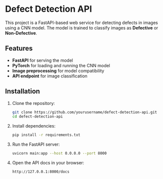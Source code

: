 # Defect Detection API  

This project is a FastAPI-based web service for detecting defects in images using a CNN model. The model is trained to classify images as **Defective** or **Non-Defective**.  

## Features  
- **FastAPI** for serving the model  
- **PyTorch** for loading and running the CNN model  
- **Image preprocessing** for model compatibility  
- **API endpoint** for image classification  

## Installation  

1. Clone the repository:  
   ```bash
   git clone https://github.com/yourusername/defect-detection-api.git
   cd defect-detection-api
   ```

2. Install dependencies:  
   ```bash
   pip install -r requirements.txt
   ```

3. Run the FastAPI server:  
   ```bash
   uvicorn main:app --host 0.0.0.0 --port 8000
   ```

4. Open the API docs in your browser:  
   ```
   http://127.0.0.1:8000/docs
   ```
